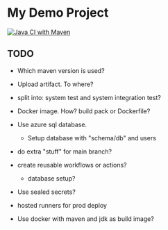My Demo Project
===============

[![Java CI with Maven](https://github.com/eirikbraend/spring-demo/actions/workflows/maven.yml/badge.svg)](https://github.com/eirikbraend/spring-demo/actions/workflows/maven.yml)

TODO
----
* Which maven version is used?
* Upload artifact. To where?
* split into: system test and system integration test?
* Docker image. How? build pack or Dockerfile?
* Use azure sql database. 
  * Setup database with "schema/db" and users
* do extra "stuff" for main branch?
* create reusable workflows or actions?
  * database setup?
* Use sealed secrets?
* hosted runners for prod deploy

* Use docker with maven and jdk as build image?
